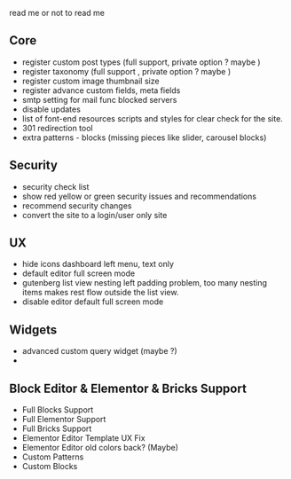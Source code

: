 read me or not to read me



## Core

- register custom post types (full support, private option ? maybe )
- register taxonomy (full support , private option ? maybe )
- register custom image thumbnail size
- register advance custom fields, meta fields
- smtp setting for mail func blocked servers
- disable updates
- list of font-end resources scripts and styles for clear check for the site.
- 301 redirection tool
- extra patterns - blocks (missing pieces like slider, carousel blocks)


## Security

- security check list
- show red yellow or green security issues and recommendations
- recommend security changes
- convert the site to a login/user only site


## UX

- hide icons dashboard left menu, text only
- default editor full screen mode
- gutenberg list view nesting left padding problem, too many nesting items makes rest flow outside the list view.
- disable editor default full screen mode



## Widgets

- advanced custom query widget (maybe ?)
- 


## Block Editor & Elementor & Bricks Support

- Full Blocks Support
- Full Elementor Support
- Full Bricks Support
- Elementor Editor Template UX Fix
- Elementor Editor old colors back? (Maybe)
- Custom Patterns
- Custom Blocks
